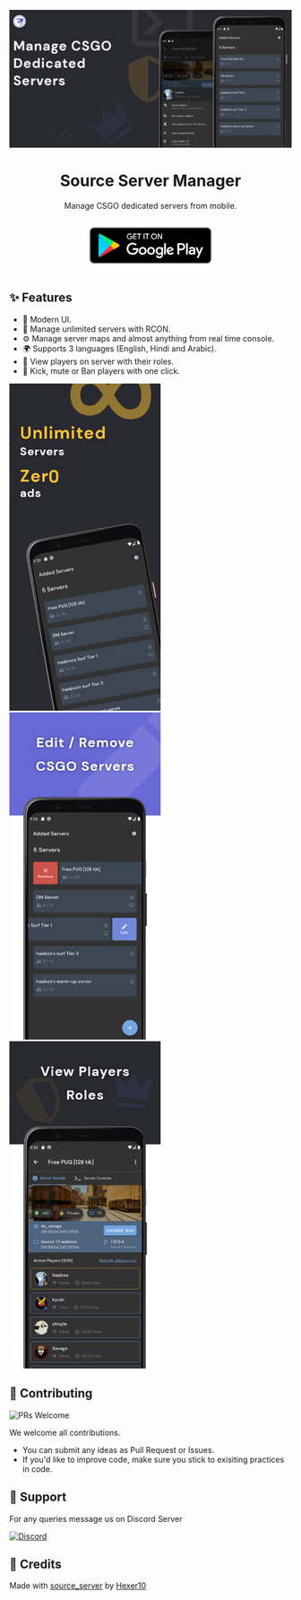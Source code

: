 <p align="center">
  <a href="https://play.google.com/store/apps/details?id=come.csgo.server.manager">
    <img src="demo/banner.png">
  </a>
</p>

<h1 align="center">Source Server Manager</h1>

<div align="center">

Manage CSGO dedicated servers from mobile.

  <a href="https://play.google.com/store/apps/details?id=come.csgo.server.manager">
    <img width="250" src="demo/google-play-badge.png">
  </a>

<!-- Add Badges here -->
</div>

## ✨ Features

- 🌈 Modern UI.
- 🔐 Manage unlimited servers with RCON.
- ⚙️ Manage server maps and almost anything from real time console.
- 🌍 Supports 3 languages (English, Hindi and Arabic).
- 🤠 View players on server with their roles.
- 🔨 Kick, mute or Ban players with one click.

<div align="left">
    <img width="270" src="demo/home.png">
    <img width="270" src="demo/edit.png">
    <img width="270" src="demo/sv.png">
</div>

## 🤝 Contributing

![PRs Welcome](https://img.shields.io/badge/PRs-welcome-brightgreen.svg?style=flat-square)

We welcome all contributions.

- You can submit any ideas as Pull Request or Issues.
- If you'd like to improve code, make sure you stick to exisiting practices in code.

## 💬 Support

For any queries message us on Discord Server

[![Discord](https://img.shields.io/discord/522610943037931551?color=7389D8&logo=discord&style=for-the-badge)](https://discord.gg/kDxrYXWqbf)

## 🙏 Credits

Made with <a href="https://github.com/Hexer10/source_server" title="Flaticon"> source_server</a> by <a href="https://github.com/Hexer10" title="Freepik">Hexer10</a>
